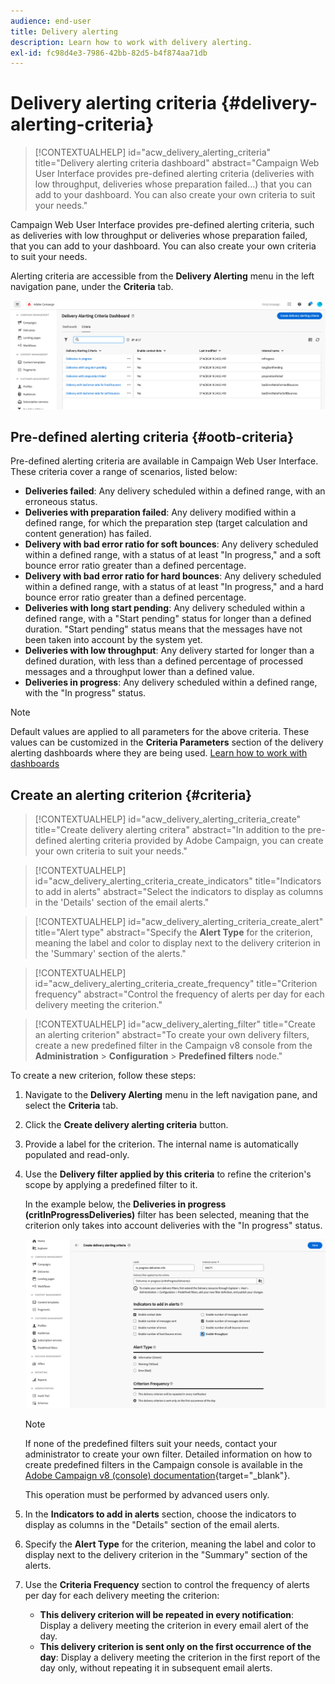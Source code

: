 ```yaml
---
audience: end-user
title: Delivery alerting
description: Learn how to work with delivery alerting.
exl-id: fc98d4e3-7986-42bb-82d5-b4f874aa71db
---
```

# Delivery alerting criteria {#delivery-alerting-criteria}

>[!CONTEXTUALHELP]
>id="acw_delivery_alerting_criteria"
>title="Delivery alerting criteria dashboard"
>abstract="Campaign Web User Interface provides pre-defined alerting criteria (deliveries with low throughput, deliveries whose preparation failed…) that you can add to your dashboard. You can also create your own criteria to suit your needs."

Campaign Web User Interface provides pre-defined alerting criteria, such as deliveries with low throughput or deliveries whose preparation failed, that you can add to your dashboard. You can also create your own criteria to suit your needs.

Alerting criteria are accessible from the **Delivery Alerting** menu in the left navigation pane, under the **Criteria** tab.

![List of alerting criteria displayed in the Delivery Alerting menu](assets/alerting-criteria-list.png)

## Pre-defined alerting criteria {#ootb-criteria}

Pre-defined alerting criteria are available in Campaign Web User Interface. These criteria cover a range of scenarios, listed below:

* **Deliveries failed**: Any delivery scheduled within a defined range, with an erroneous status.
* **Deliveries with preparation failed**: Any delivery modified within a defined range, for which the preparation step (target calculation and content generation) has failed. 
* **Delivery with bad error ratio for soft bounces**: Any delivery scheduled within a defined range, with a status of at least "In progress," and a soft bounce error ratio greater than a defined percentage.
* **Delivery with bad error ratio for hard bounces**: Any delivery scheduled within a defined range, with a status of at least "In progress," and a hard bounce error ratio greater than a defined percentage.
* **Deliveries with long start pending**: Any delivery scheduled within a defined range, with a "Start pending" status for longer than a defined duration. "Start pending" status means that the messages have not been taken into account by the system yet.
* **Deliveries with low throughput**: Any delivery started for longer than a defined duration, with less than a defined percentage of processed messages and a throughput lower than a defined value.
* **Deliveries in progress**: Any delivery scheduled within a defined range, with the "In progress" status.

>[!NOTE]
>
>Default values are applied to all parameters for the above criteria. These values can be customized in the **Criteria Parameters** section of the delivery alerting dashboards where they are being used. [Learn how to work with dashboards](../msg/delivery-alerting-dashboards.md)

## Create an alerting criterion {#criteria}

>[!CONTEXTUALHELP]
>id="acw_delivery_alerting_criteria_create"
>title="Create delivery alerting critera"
>abstract="In addition to the pre-defined alerting criteria provided by Adobe Campaign, you can create your own criteria to suit your needs."

>[!CONTEXTUALHELP]
>id="acw_delivery_alerting_criteria_create_indicators"
>title="Indicators to add in alerts"
>abstract="Select the indicators to display as columns in the 'Details' section of the email alerts."

>[!CONTEXTUALHELP]
>id="acw_delivery_alerting_criteria_create_alert"
>title="Alert type"
>abstract="Specify the **Alert Type** for the criterion, meaning the label and color to display next to the delivery criterion in the 'Summary' section of the alerts."

>[!CONTEXTUALHELP]
>id="acw_delivery_alerting_criteria_create_frequency"
>title="Criterion frequency"
>abstract="Control the frequency of alerts per day for each delivery meeting the criterion."

>[!CONTEXTUALHELP]
>id="acw_delivery_alerting_filter"
>title="Create an alerting criterion"
>abstract="To create your own delivery filters, create a new predefined filter in the Campaign v8 console from the **Administration** > **Configuration** > **Predefined filters** node."

To create a new criterion, follow these steps:

1. Navigate to the **Delivery Alerting** menu in the left navigation pane, and select the **Criteria** tab.
1. Click the **Create delivery alerting criteria** button.
1. Provide a label for the criterion. The internal name is automatically populated and read-only.
1. Use the **Delivery filter applied by this criteria** to refine the criterion's scope by applying a predefined filter to it.

    In the example below, the **Deliveries in progress (critInProgressDeliveries)** filter has been selected, meaning that the criterion only takes into account deliveries with the "In progress" status.

    ![Example of alerting criteria properties with selected filter](assets/alerting-criteria-properties.png)

    >[!NOTE]
    >
    >If none of the predefined filters suit your needs, contact your administrator to create your own filter. Detailed information on how to create predefined filters in the Campaign console is available in the [Adobe Campaign v8 (console) documentation](https://experienceleague.adobe.com/en/docs/campaign/campaign-v8/audience/create-audiences/create-filters){target="_blank"}.
    >
    >This operation must be performed by advanced users only.

1. In the **Indicators to add in alerts** section, choose the indicators to display as columns in the "Details" section of the email alerts.

1. Specify the **Alert Type** for the criterion, meaning the label and color to display next to the delivery criterion in the "Summary" section of the alerts.

1. Use the **Criteria Frequency** section to control the frequency of alerts per day for each delivery meeting the criterion:

    * **This delivery criterion will be repeated in every notification**: Display a delivery meeting the criterion in every email alert of the day.
    * **This delivery criterion is sent only on the first occurrence of the day**: Display a delivery meeting the criterion in the first report of the day only, without repeating it in subsequent email alerts.